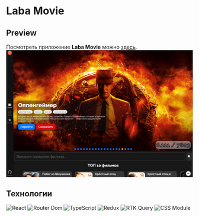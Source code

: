 # Laba Movie

## Preview 
Посмотреть приложение **Laba Movie** можно [здесь](https://laba-movie.vercel.app/).
[![preview Zeus](https://github.com/username-i386/laba_movie/blob/main/public/preview.png)](https://laba-movie.vercel.app/)

## Технологии
![React](https://img.shields.io/badge/React-286171?style=for-the-badge&logo=react&logoColor=#61DBFB)
![Router Dom](https://img.shields.io/badge/React_Router_Dom-cc8384?style=for-the-badge&logo=reactrouter&logoColor=#CA4245)
![TypeScript](https://img.shields.io/badge/TypeScript-104581?style=for-the-badge&logo=typescript&logoColor=#3178C6)
![Redux](https://img.shields.io/badge/Redux-36197B?style=for-the-badge&logo=Redux&logoColor=violet)
![RTK Query](https://img.shields.io/badge/RTK_Query-36197B?style=for-the-badge&logo=Redux&logoColor=violet)
![CSS Module](https://img.shields.io/badge/CSS_Modules-000000?style=for-the-badge&logo=cssmodules&logoColor=#ffffff)
